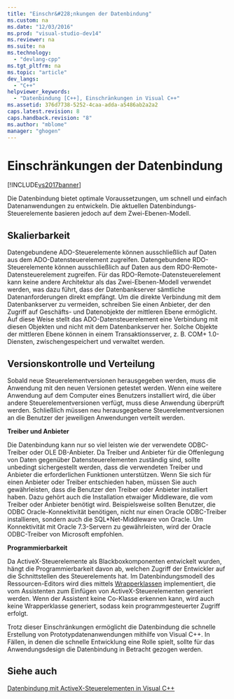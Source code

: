 ```yaml
---
title: "Einschr&#228;nkungen der Datenbindung"
ms.custom: na
ms.date: "12/03/2016"
ms.prod: "visual-studio-dev14"
ms.reviewer: na
ms.suite: na
ms.technology: 
  - "devlang-cpp"
ms.tgt_pltfrm: na
ms.topic: "article"
dev_langs: 
  - "C++"
helpviewer_keywords: 
  - "Datenbindung [C++], Einschränkungen in Visual C++"
ms.assetid: 376d7738-5252-4caa-adda-a5486ab2a2a2
caps.latest.revision: 8
caps.handback.revision: "8"
ms.author: "mblome"
manager: "ghogen"
---
```

# Einschr&#228;nkungen der Datenbindung
[!INCLUDE[vs2017banner](../../assembler/inline/includes/vs2017banner.md)]

Die Datenbindung bietet optimale Voraussetzungen, um schnell und einfach Datenanwendungen zu entwickeln.  Die aktuellen Datenbindungs\-Steuerelemente basieren jedoch auf dem Zwei\-Ebenen\-Modell.  
  
## Skalierbarkeit  
 Datengebundene ADO\-Steuerelemente können ausschließlich auf Daten aus dem ADO\-Datensteuerelement zugreifen.  Datengebundene RDO\-Steuerelemente können ausschließlich auf Daten aus dem RDO\-Remote\-Datensteuerelement zugreifen.  Für das RDO\-Remote\-Datensteuerelement kann keine andere Architektur als das Zwei\-Ebenen\-Modell verwendet werden, was dazu führt, dass der Datenbankserver sämtliche Datenanforderungen direkt empfängt.  Um die direkte Verbindung mit dem Datenbankserver zu vermeiden, schreiben Sie einen Anbieter, der den Zugriff auf Geschäfts\- und Datenobjekte der mittleren Ebene ermöglicht.  Auf diese Weise stellt das ADO\-Datensteuerelement eine Verbindung mit diesen Objekten und nicht mit dem Datenbankserver her.  Solche Objekte der mittleren Ebene können in einem Transaktionsserver, z. B. COM\+ 1.0\-Diensten, zwischengespeichert und verwaltet werden.  
  
## Versionskontrolle und Verteilung  
 Sobald neue Steuerelementversionen herausgegeben werden, muss die Anwendung mit den neuen Versionen getestet werden.  Wenn eine weitere Anwendung auf dem Computer eines Benutzers installiert wird, die über andere Steuerelementversionen verfügt, muss diese Anwendung überprüft werden.  Schließlich müssen neu herausgegebene Steuerelementversionen an die Benutzer der jeweiligen Anwendungen verteilt werden.  
  
 **Treiber und Anbieter**  
  
 Die Datenbindung kann nur so viel leisten wie der verwendete ODBC\-Treiber oder OLE DB\-Anbieter.  Da Treiber und Anbieter für die Offenlegung von Daten gegenüber Datensteuerelementen zuständig sind, sollte unbedingt sichergestellt werden, dass die verwendeten Treiber und Anbieter die erforderlichen Funktionen unterstützen.  Wenn Sie sich für einen Anbieter oder Treiber entschieden haben, müssen Sie auch gewährleisten, dass die Benutzer den Treiber oder Anbieter installiert haben.  Dazu gehört auch die Installation etwaiger Middleware, die vom Treiber oder Anbieter benötigt wird.  Beispielsweise sollten Benutzer, die ODBC Oracle\-Konnektivität benötigen, nicht nur einen Oracle ODBC\-Treiber installieren, sondern auch die SQL\*Net\-Middleware von Oracle.  Um Konnektivität mit Oracle 7.3\-Servern zu gewährleisten, wird der Oracle ODBC\-Treiber von Microsoft empfohlen.  
  
 **Programmierbarkeit**  
  
 Da ActiveX\-Steuerelemente als Blackboxkomponenten entwickelt wurden, hängt die Programmierbarkeit davon ab, welchen Zugriff der Entwickler auf die Schnittstellen des Steuerelements hat.  Im Datenbindungsmodell des Ressourcen\-Editors wird dies mittels [Wrapperklassen](../../data/ado-rdo/wrapper-classes.md) implementiert, die vom Assistenten zum Einfügen von ActiveX\-Steuerelementen generiert werden.  Wenn der Assistent keine Co\-Klasse erkennen kann, wird auch keine Wrapperklasse generiert, sodass kein programmgesteuerter Zugriff erfolgt.  
  
 Trotz dieser Einschränkungen ermöglicht die Datenbindung die schnelle Erstellung von Prototypdatenanwendungen mithilfe von Visual C\+\+.  In Fällen, in denen die schnelle Entwicklung eine Rolle spielt, sollte für das Anwendungsdesign die Datenbindung in Betracht gezogen werden.  
  
## Siehe auch  
 [Datenbindung mit ActiveX\-Steuerelementen in Visual C\+\+](../../data/ado-rdo/databinding-with-activex-controls-in-visual-cpp.md)
